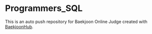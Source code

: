# Programmers_SQL
This is an auto push repository for Baekjoon Online Judge created with [BaekjoonHub](https://github.com/BaekjoonHub/BaekjoonHub).
